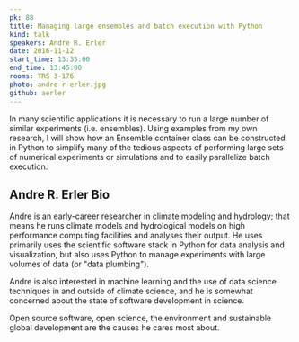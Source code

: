 ```yaml
---
pk: 88
title: Managing large ensembles and batch execution with Python
kind: talk
speakers: Andre R. Erler
date: 2016-11-12
start_time: 13:35:00
end_time: 13:45:00
rooms: TRS 3-176
photo: andre-r-erler.jpg
github: aerler
---
```


In many scientific applications it is necessary to run a large number of similar experiments (i.e. ensembles). Using examples from my own research, I will show how an Ensemble container class can be constructed in Python to simplify many of the tedious aspects of performing large sets of numerical experiments or simulations and to easily parallelize batch execution.

## Andre R. Erler Bio

Andre is an early-career researcher in climate modeling and hydrology; that means he runs climate models and hydrological models on high performance computing facilities and analyses their output. He uses primarily uses the scientific software stack in Python for data analysis  and visualization, but also uses Python to manage experiments with large volumes of data (or "data plumbing").

Andre is also interested in machine learning and the use of data science techniques in and outside of climate science, and he is somewhat concerned about the state of software development in science.

Open source software, open science, the environment and sustainable global development are the causes he cares most about.
